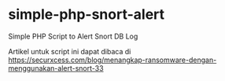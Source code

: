 # simple-php-snort-alert
Simple PHP Script to Alert Snort DB Log

Artikel untuk script ini dapat dibaca di
https://securxcess.com/blog/menangkap-ransomware-dengan-menggunakan-alert-snort-33
